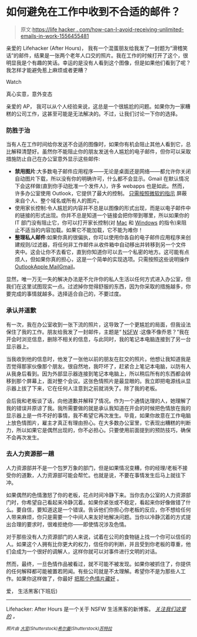 # 如何避免在工作中收到不合适的邮件？

> 原文:[https://life hacker . com/how-can-I-avoid-receiving-unlimited-emails-in-work-1556455481](https://lifehacker.com/how-can-i-avoid-receiving-inappropriate-emails-at-work-1556455481)

亲爱的 Lifehacker (After Hours)，
我有一个混蛋朋友给我发了一封题为“滑稽笑话”的邮件，结果是一张两个老年人口交的照片。我在工作的时候打开了这个，很明显我是个有趣的笑话。幸运的是没有人看到这个图像，但是如果他们看到了呢？我怎样才能避免惹上麻烦或者更糟？

Watch

真心实意，意外变态

亲爱的 AP，
我可以从个人经验来说，这总是一个很尴尬的问题。如果你为一家糟糕的公司工作，这甚至可能是无法解决的。不过，让我们讨论一下你的选择。

### 防胜于治

当有人在工作时间给你发送不合适的图像时，如果你有机会阻止其他人看到它，总比解释清楚好。虽然你不能阻止你的朋友发送令人尴尬的电子邮件，但你可以采取措施防止自己在办公室意外显示这些邮件:

*   **禁用图片**:大多数电子邮件应用程序——无论是桌面还是网络——都允许你关闭自动图片下载，所以没有你的明确许可，什么都不会显示。Gmail 在默认情况下会这样做(直到你手动批准一个发件人)，许多 webapps 也是如此。然而，许多办公室使用 Outlook，它提供了最大的控制。 [只需按照微软的指示](http://office.microsoft.com/en-us/outlook-help/block-or-unblock-automatic-picture-downloads-in-e-mail-messages-HP001230040.aspx) 屏蔽来自个人、整个域名或所有人的图片。
*   使用家长控制:令人尴尬的内容并不总是以图像的形式出现，而是以电子邮件中的链接的形式出现。你并不总是知道一个链接会把你带到哪里，所以如果你的 IT 部门没有阻止它，你可以打开家长控制(对 [Mac](http://support.apple.com/kb/VI28) 和 [Windows](http://windows.microsoft.com/en-us/windows/set-parental-controls#1TC=windows-7) 的指令)来阻止不适当的内容加载。如果它不能加载，它不能为难你！
*   **整理私人邮件**:如果你真的很偏执，你可以使用你各自的电子邮件应用程序来创建规则/过滤器，将任何非工作邮件从收件箱中自动移出并转移到另一个文件夹中。这会让你不去看它，直到你知道你可以去一个私密的地方。这可能有点烦人，但如果你真的担心，这是一个简单的实现选项。只需按照这些说明操作[Outlook](http://office.microsoft.com/en-us/outlook-help/create-a-rule-HP005242897.aspx)[Apple Mail](http://9to5mac.com/2014/01/11/how-to-use-apple-mail-rules-to-automatically-filter-out-unwanted-messages/)[Gmail](https://support.google.com/mail/answer/6579?hl=en)。

显然，唯一万无一失的解决办法是不允许你的私人生活以任何方式进入办公室，但我们在这里试图现实一点。过滤掉你觉得舒服的东西，因为你采取的措施越多，你要完成的事情就越多。选择适合自己的，不要过度。

### 承认并道歉

有一次，我在办公室收到一张下流的照片，这导致了一个更尴尬的局面，但我设法保住了我的工作。朋友给我发了一封邮件，主题是“ [NSFW](http://en.wikipedia.org/wiki/Not_safe_for_work) :这像不像乔恩？”我在开会时浏览信息，删除不相关的信息，与此同时，我的笔记本电脑连接到了另一台显示器上。

当我收到他的信息时，他发了一张他以前的朋友在肛交的照片。他想让我知道我是否觉得那家伙像那个朋友。很自然地，我吓坏了，赶紧合上笔记本电脑，以防有人从我身后看到。因为外部显示器连接到笔记本电脑上，所以稍后所有的东西都会转移到那个屏幕上，面对整个会议。这张色情照片是最显眼的。我立即把电源线从显示器上拔了下来，它在任何人注意到之前就消失了。除了我的老板。

会后我和老板谈了话，向他道歉并解释了情况。作为一个通情达理的人，她理解了我的错误并原谅了我。我所需要做的就是承认我知道在开会的时候把色情放在我的显示器上是一件不好的事情，我不希望它再次发生。毕竟，如果你故意在工作电脑上放色情图片，雇主才真正有理由担心。在大多数办公室里，它表现出糟糕的判断力，所以如果它是偶然出现的，你不必担心。只要使用前面提到的预防技巧，确保不会再次发生。

### 去人力资源部一趟

人力资源部并不是一个包罗万象的部门，但是如果情况变糟，你的经理/老板不接受你的道歉，人力资源部可能会帮忙。也就是说，不要在事情发生后马上就往下冲。

如果偶然的色情激怒了你的老板，花点时间冷静下来。当你去办公室的人力资源部门时，你希望自己看起来冷静沉着。如果你紧张或不稳定，看起来你好像做错了什么。要自信，要知道这是一个错误。告诉他们你担心你老板的反应，你不想给任何人带来麻烦，你只是需要一个中间人来友好地解决问题。当你以冷静沉着的方式提出合理的要求时，很难拒绝你——即使情况涉及色情。

对于那些没有人力资源部门的人来说，试着在公司的食物链上找一个你可以信任的人。如果这个人拥有比你更大的权力，信任你的判断，并且受到你老板的尊重，他们会成为一个很好的调解人，这样你就可以对事件进行文明的对话。

然而，最终，一旦色情作品被看过，就不可能不被发现。如果你被抓住了，你提供的任何解释都可能被置若罔闻。有些公司就是不太理解。希望你不是为那些人工作。如果你这样做了，你最好 [把那个色情片藏好](https://lifehacker.com/how-to-hide-your-porn-1525454917) 。

爱，
生活黑客(下班后)

* * *

Lifehacker: After Hours 是一个关于 NSFW 生活黑客的新博客。 [*关注我们这里的*](https://twitter.com/LHAfterHours) *。*

*<small>照片由</small>* [*<small>大官</small>*](http://www.shutterstock.com/pic.mhtml?id=123792565)*<small>(Shutterstock)</small>*[*<small>希尔曼</small>*](http://www.shutterstock.com/pic.mhtml?id=148389674)*<small>(Shutterstock)</small>*[*<small>苏特拉</small>*](http://www.shutterstock.com/pic.mhtml?id=73463218)